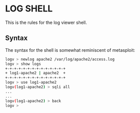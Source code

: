 # LOG SHELL
This is the rules for the log viewer shell.
## Syntax
The syntax for the shell is somewhat reminiscent of metasploit:
```bash
logv > newlog apache2 /var/log/apache2/access.log
logv > show logs
+-+-+-+-+-+-+-+-+-+-+-+-+-+
+ log1-apache2 | apache2  + 
+-+-+-+-+-+-+-+-+-+-+-+-+-+
logv > use log1-apache2
logv(log1-apache2) > sqli all
...
...
logv(log1-apache2) > back
logv >
```

